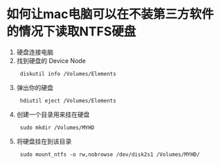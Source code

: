 # 如何让mac电脑可以在不装第三方软件的情况下读取NTFS硬盘

1. 硬盘连接电脑
2. 找到硬盘的 Device Node
   ```
    diskutil info /Volumes/Elements 
   ```
3. 弹出你的硬盘
   ```
    hdiutil eject /Volumes/Elements
   ```
4. 创建一个目录用来挂在硬盘
   ```
    sudo mkdir /Volumes/MYHD
   ```
5. 将硬盘挂在到该目录
   ```
    sudo mount_ntfs -o rw,nobrowse /dev/disk2s1 /Volumes/MYHD/
   ```